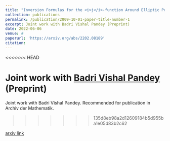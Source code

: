 ```yaml
---
title: "Inversion Formulas for the <i>j</i>-function Around Elliptic Points"
collection: publications
permalink: /publication/2009-10-01-paper-title-number-1
excerpt: Joint work with Badri Vishal Pandey (Preprint)
date: 2022-06-06
venue: #
paperurl: 'https://arxiv.org/abs/2202.08189'
citation: 
---
```

<<<<<<< HEAD

Joint work with [Badri Vishal Pandey](https://bp3aq.github.io/) (Preprint)
=======
Joint work with Badri Vishal Pandey. Recommended for publication in Archiv der Mathematik.
>>>>>>> 135d8eb98a2d12609184b5d955ba1e05d83b2c62

[arxiv link](https://arxiv.org/abs/2202.08189)


